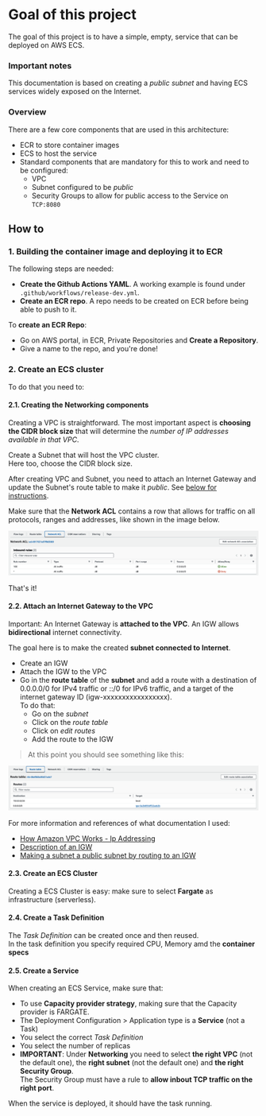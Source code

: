 # Goal of this project

The goal of this project is to have a simple, empty, service that can be deployed on AWS ECS. 

### Important notes
This documentation is based on creating a *public subnet* and having ECS services widely exposed on the Internet. 

### Overview
There are a few core components that are used in this architecture:
 * ECR to store container images
 * ECS to host the service
 * Standard components that are mandatory for this to work and need to be configured:
    * VPC
    * Subnet configured to be *public*
    * Security Groups to allow for public access to the Service on `TCP:8080`

## How to
### 1. Building the container image and deploying it to ECR
The following steps are needed: 
 * **Create the Github Actions YAML**. A working example is found under `.github/workflows/release-dev.yml`. 
 * **Create an ECR repo**. A repo needs to be created on ECR before being able to push to it. 

To **create an ECR Repo**: 
 * Go on AWS portal, in ECR, Private Repositories and **Create a Repository**. 
 * Give a name to the repo, and you're done!

### 2. Create an ECS cluster
To do that you need to: 

#### 2.1. Creating the Networking components
Creating a VPC is straightforward. The most important aspect is **choosing the CIDR block size** that will determine the *number of IP addresses available in that VPC*. 

Create a Subnet that will host the VPC cluster. <br>
Here too, choose the CIDR block size.

After creating VPC and Subnet, you need to attach an Internet Gateway and update the Subnet's route table to make it *public*. See [below for instructions](#22-attach-an-internet-gateway-to-the-vpc). 

Make sure that the **Network ACL** contains a row that allows for traffic on all protocols, ranges and addresses, like shown in the image below. 

![](docs/img/subnet-network-acl.png)

That's it!

#### 2.2. Attach an Internet Gateway to the VPC
Important: An Internet Gateway is **attached to the VPC**. An IGW allows **bidirectional** internet connectivity. 

The goal here is to make the created **subnet connected to Internet**. 

 * Create an IGW
 * Attach the IGW to the VPC
 * Go in the **route table** of the **subnet** and add a route with a destination of 0.0.0.0/0 for IPv4 traffic or ::/0 for IPv6 traffic, and a target of the internet gateway ID (igw-xxxxxxxxxxxxxxxxx). <br>
 To do that: 
    * Go on the *subnet*
    * Click on the *route table*
    * Click on *edit routes*
    * Add the route to the IGW

> At this point you should see something like this: 

![](docs/img/subnet-route-table-igw.png)

For more information and references of what documentation I used: 
 * [How Amazon VPC Works - Ip Addressing](https://docs.aws.amazon.com/vpc/latest/userguide/how-it-works.html#vpc-ip-addressing)
 * [Description of an IGW](https://docs.aws.amazon.com/vpc/latest/userguide/VPC_Internet_Gateway.html)
 * [Making a subnet a public subnet by routing to an IGW](https://docs.aws.amazon.com/vpc/latest/userguide/route-table-options.html#route-tables-internet-gateway)

#### 2.3. Create an ECS Cluster
Creating a ECS Cluster is easy: make sure to select **Fargate** as infrastructure (serverless).

#### 2.4. Create a Task Definition
The *Task Definition* can be created once and then reused. <br>
In the task definition you specify required CPU, Memory amd the **container specs**

#### 2.5. Create a Service
When creating an ECS Service, make sure that: 
 * To use **Capacity provider strategy**, making sure that the Capacity provider is FARGATE.
 * The Deployment Configuration > Application type is a **Service** (not a Task)
 * You select the correct *Task Definition*
 * You select the number of replicas
 * **IMPORTANT**: Under **Networking** you need to select **the right VPC** (not the default one), the **right subnet** (not the default one) and **the right Security Group**. <br>
 The Security Group must have a rule to **allow inbout TCP traffic on the right port**. 

When the service is deployed, it should have the task running. 